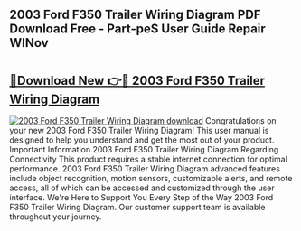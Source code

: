 ## 2003 Ford F350 Trailer Wiring Diagram PDF Download Free - Part-peS User Guide Repair WINov

# <h2><a href="http://dfltc5q.blite.top/?on=2003+Ford+F350+Trailer+Wiring+Diagram">🔗Download New 👉🔴 2003 Ford F350 Trailer Wiring Diagram</a></h2>

[![2003 Ford F350 Trailer Wiring Diagram download](https://i.imgur.com/lujVjoI.png)](http://dfltc5q.blite.top/?on=2003+Ford+F350+Trailer+Wiring+Diagram)
Congratulations on your new 2003 Ford F350 Trailer Wiring Diagram! This user manual is designed to help you understand and get the most out of your product. Important Information 2003 Ford F350 Trailer Wiring Diagram Regarding Connectivity This product requires a stable internet connection for optimal performance. 2003 Ford F350 Trailer Wiring Diagram advanced features include object recognition, motion sensors, customizable alerts, and remote access, all of which can be accessed and customized through the user interface. We're Here to Support You Every Step of the Way 2003 Ford F350 Trailer Wiring Diagram. Our customer support team is available throughout your journey.
